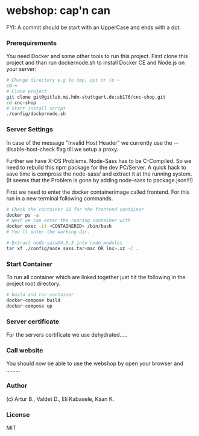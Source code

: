 <!--- Copyright (C) 2017  Artur B. -->
# **webshop: cap'n can** #

<!--- TODO: Desciribe Webshop-->
FYI: A commit should be start with an UpperCase and ends with a dot.

### Prerequirements ###
You need Docker and some other tools to run this project. First clone this
project and than run dockernode.sh to install Docker CE and Node.js on your
server:

```bash
# Change directory e.g to tmp, opt or to ~
cd ~
# Clone project
git clone git@gitlab.mi.hdm-stuttgart.de:ab176/cnc-shop.git
cd cnc-shop
# Start install script
./config/dockernode.sh
```

### Server Settings ###
In case of the message "Invalid Host Header" we currently use the
--disable-host-check flag till we setup a proxy.

Further we have X-OS Problems. Node-Sass has to be C-Compiled. So we 
need to rebuild this npm package for the dev PC/Server. A quick hack
to save time is compress the node-sass/ and extract it at the running system.
(It seems that the Problem is gone by adding node-sass to package.json!!!)

First we need to enter the docker containerimage called frontend. For this run 
in a new terminal following commands. 

```bash
# Check the container ID for the frontend container
docker ps -a
# Next we can enter the running container with
docker exec -it <CONTAINERID> /bin/bash
# You ll enter the working dir.

# Extract node-sass@4.5.3 into node_modules
tar xf ./config/node_sass.tar<mac OR lnx>.xz -C .
```

### Start Container ###
To run all container which are linked together just hit the following in the
project root directory.

```bash
# build and run container
docker-compose build
docker-compose up
```

### Server certificate ###
For the servers certificate we use dehydrated.....


### Call website ###
You should now be able to use the webshop by open your browser and .........

### Author ###
(c) Artur B., Valdet D., Eli Kabasele, Kaan K.

### License ###
MIT

